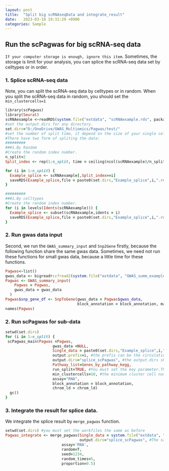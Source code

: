 ```yaml
---
layout: post
title:  "Split big scRNAseqData and integrate_result"
date:   2023-03-10 19:31:29 +0900
categories: Sample
---
```


## Run the scPagwas for big scRNA-seq data 
`If your computer storage is enough, ignore this item`.
Sometimes, the storage is limit for your analysis, you can splice the scRNA-seq data set by celltypes or in order. 

### 1. Splice scRNA-seq data 
Note, you can split the scRNA-seq data by celltypes or in random.
When you split the scRNA-seq data in random, you should set the 
`min_clustercells=1` 

```ruby
library(scPagwas)
library(Seurat)
scRNAexample <-readRDS(system.file("extdata", "scRNAexample.rds", package = "scPagwas"))
#set the output.dirs for any directory.
set.dirs="D:/OneDrive/GWAS_Multiomics/Pagwas/test/"
#set the number of split time, it depend on the size of your single cell data.
#There have two form of spliting the data:
#########
###1.By Random
#Create the random index number.
n_split=2
Split_index <- rep(1:n_split, time = ceiling(ncol(scRNAexample)/n_split), length = ncol(scRNAexample))

for (i in 1:n_split) {
  Example_splice <- scRNAexample[,Split_index==i]
  saveRDS(Example_splice,file = paste0(set.dirs,"Example_splice",i,".rds"))
}

#########
###1.By celltypes
#Create the random index number.
for (i in levels(Idents(scRNAexample))) {
  Example_splice <- subset(scRNAexample,idents = i)
  saveRDS(Example_splice,file = paste0(set.dirs,"Example_splice",i,".rds"))
}

```
### 2. Run gwas data input 

Second, we run the `GWAS_summary_input` and `Snp2Gene` firstly, because the following function share the same gwas data.
Sometimes, we need not run these functions for small gwas data, because a little time for these functions.

```ruby
Pagwas<-list()
gwas_data <- bigreadr::fread2(system.file("extdata", "GWAS_summ_example.txt", package = "scPagwas"))
Pagwas <- GWAS_summary_input(
    Pagwas = Pagwas,
    gwas_data = gwas_data
  )
Pagwas$snp_gene_df <- SnpToGene(gwas_data = Pagwas$gwas_data, 
                                block_annotation = block_annotation, marg = 10000)
names(Pagwas)

```
### 2. Run scPagwas for sub-data

```ruby
setwd(set.dirs)
for (i in 1:n_split) {
 scPagwas_main(Pagwas =Pagwas,
                     gwas_data =NULL,
                     Single_data = paste0(set.dirs,"Example_splice",i,".rds"), #the 
                     output.prefix=i, #the prefix can be the circulation coefficient i.
                     output.dirs="splice_scPagwas", #the output.dirs shoukd be the same for each circulation
                     Pathway_list=Genes_by_pathway_kegg,
                     run_split=TRUE, #You must set the key parameter.This parameter is set to run single result for each split result.
                     min_clustercells=10, #the minimum cluster cell number should be 1.
                     assay="RNA",
                     block_annotation = block_annotation,
                     chrom_ld = chrom_ld)
  gc()
}

```

### 3. Integrate the result for splice data. 
We integrate the splice result by `merge_pagwas` function. 

```ruby
setwd(set.dirs) #you must set the workfiles the same as before
Pagwas_integrate <- merge_pagwas(Single_data = system.file("extdata", "scRNAexample.rds", package = "scPagwas") ,# read the whole single cell data.
                                 output.dirs="splice_scPagwas", #The same with scPagwas_main functionn_topgenes = 1000,
                         assay='RNA',
                         random=T,
                         seed=1234,
                         random_times=5,
                         proportion=0.5)

```
